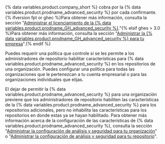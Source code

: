 {% data variables.product.company_short %} cobra por la {% data variables.product.prodname_advanced_security %} por cada confirmante. {% ifversion fpt or ghec %}Para obtener más información, consulta la sección "[Administrar el licenciamiento de la {% data variables.product.prodname_GH_advanced_security %}](/billing/managing-licensing-for-github-advanced-security)."{% elsif ghes > 3.0 %}Para obtener más información, consulta la sección "[Administrar la {% data variables.product.prodname_GH_advanced_security %} para tu empresa](/admin/advanced-security)".{% endif %}

Puedes requerir una política que controle si se les permite a los administradores de repositorio habilitar características para {% data variables.product.prodname_advanced_security %} en los repositorios de una organización. Puedes configurar una política para todas las organizaciones que le pertenezcan a tu cuenta empresarial o para las organizaciones individuales que elijas.

El dejar de permitir la {% data variables.product.prodname_advanced_security %} para una organización previene que los administradores de repositorio habiliten las características de la {% data variables.product.prodname_advanced_security %} para los repositorios adicionales, pero no inhabilita las características para los repositorios en donde estas ya se hayan habilitado. Para obtener más información acerca de la configuración de las características de {% data variables.product.prodname_advanced_security %}, consulta la sección "[Administrar la configuración de análisis y seguridad para tu organización](/organizations/keeping-your-organization-secure/managing-security-and-analysis-settings-for-your-organization)" o "[Administrar la configuración de análisis y seguridad para tu repositorio](/github/administering-a-repository/managing-security-and-analysis-settings-for-your-repository)".
